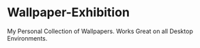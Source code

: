 # Wallpaper-Exhibition
My Personal Collection of Wallpapers. Works Great on all Desktop Environments.
